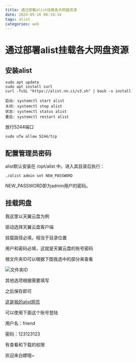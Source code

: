 ```yaml
---
title: 通过部署alist挂载各大网盘资源
date: 2024-05-16 06:10:14
tags: alist
categories: web
---
```


# 通过部署alist挂载各大网盘资源

## 安装alist

```
sudo apt update
sudo apt install curl
curl -fsSL "https://alist.nn.ci/v3.sh" | bash -s install
```

```
启动: systemctl start alist
关闭: systemctl stop alist
状态: systemctl status alist
重启: systemctl restart alist
```

放行5244端口

```
sudo ufw allow 5244/tcp
```

## 配置管理员密码

alist默认安装在 /opt/alist 中。进入其目录后执行：
```
./alist admin set NEW_PASSWORD
```
NEW_PASSWORD即为admin用户的密码。

## 挂载网盘

我这里以天翼云盘为例

驱动选择天翼云盘客户端

挂载路径必填，相当于目录位置

用户和密码必填，这就是天翼云盘的账号密码

根文件夹ID可以根据下图我选中的部分来查看

![文件夹ID](https://s2.loli.net/2024/05/16/4yUvGHBO7Yhbntf.png)

其他选项根据需要填写

之后保存即可

[这是我的alist网页](s.tonywu.top:5244)

可以使用下面这个账号登陆

用户名：friend

密码：123123123

有查看和下载的权限

欢迎来白嫖哦~